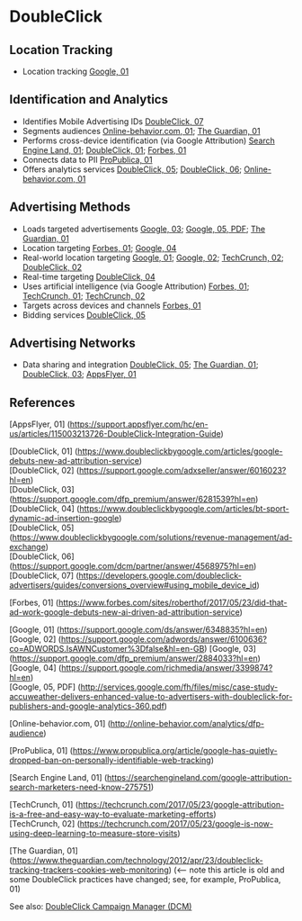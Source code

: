 # DoubleClick

## Location Tracking
* Location tracking [Google, 01](https://support.google.com/ds/answer/6348835?hl=en)

## Identification and Analytics
* Identifies Mobile Advertising IDs [DoubleClick, 07](https://developers.google.com/doubleclick-advertisers/guides/conversions_overview#using_mobile_device_id)
* Segments audiences [Online-behavior.com, 01](http://online-behavior.com/analytics/dfp-audience); [The Guardian, 01](https://www.theguardian.com/technology/2012/apr/23/doubleclick-tracking-trackers-cookies-web-monitoring)
* Performs cross-device identification (via Google Attribution) [Search Engine Land, 01](https://searchengineland.com/google-attribution-search-marketers-need-know-275751); [DoubleClick, 01](https://www.doubleclickbygoogle.com/articles/google-debuts-new-ad-attribution-service); [Forbes, 01](https://www.forbes.com/sites/roberthof/2017/05/23/did-that-ad-work-google-debuts-new-ai-driven-ad-attribution-service)
* Connects data to PII [ProPublica, 01](https://www.propublica.org/article/google-has-quietly-dropped-ban-on-personally-identifiable-web-tracking)
* Offers analytics services [DoubleClick, 05](https://www.doubleclickbygoogle.com/solutions/revenue-management/ad-exchange); [DoubleClick, 06](https://support.google.com/dcm/partner/answer/4568975?hl=en); [Online-behavior.com, 01](http://online-behavior.com/analytics/dfp-audience)

## Advertising Methods
* Loads targeted advertisements [Google, 03](https://support.google.com/dfp_premium/answer/2884033?hl=en); [Google, 05, PDF](http://services.google.com/fh/files/misc/case-study-accuweather-delivers-enhanced-value-to-advertisers-with-doubleclick-for-publishers-and-google-analytics-360.pdf); [The Guardian, 01](https://www.theguardian.com/technology/2012/apr/23/doubleclick-tracking-trackers-cookies-web-monitoring)
* Location targeting [Forbes, 01](https://www.forbes.com/sites/roberthof/2017/05/23/did-that-ad-work-google-debuts-new-ai-driven-ad-attribution-service); [Google, 04](https://support.google.com/richmedia/answer/3399874?hl=en)
* Real-world location targeting [Google, 01](https://support.google.com/ds/answer/6348835?hl=en); [Google, 02](https://support.google.com/adwords/answer/6100636?co=ADWORDS.IsAWNCustomer%3Dfalse&hl=en-GB); [TechCrunch, 02](https://techcrunch.com/2017/05/23/google-is-now-using-deep-learning-to-measure-store-visits); [DoubleClick, 02](https://support.google.com/adxseller/answer/6016023?hl=en)
* Real-time targeting [DoubleClick, 04](https://www.doubleclickbygoogle.com/articles/bt-sport-dynamic-ad-insertion-google)
* Uses artificial intelligence (via Google Attribution) [Forbes, 01](https://www.forbes.com/sites/roberthof/2017/05/23/did-that-ad-work-google-debuts-new-ai-driven-ad-attribution-service); [TechCrunch, 01](https://techcrunch.com/2017/05/23/google-attribution-is-a-free-and-easy-way-to-evaluate-marketing-efforts); [TechCrunch, 02](https://techcrunch.com/2017/05/23/google-is-now-using-deep-learning-to-measure-store-visits)
* Targets across devices and channels [Forbes, 01](https://www.forbes.com/sites/roberthof/2017/05/23/did-that-ad-work-google-debuts-new-ai-driven-ad-attribution-service)
* Bidding services [DoubleClick, 05](https://www.doubleclickbygoogle.com/solutions/revenue-management/ad-exchange)

## Advertising Networks
* Data sharing and integration [DoubleClick, 05](https://www.doubleclickbygoogle.com/solutions/revenue-management/ad-exchange); [The Guardian, 01](https://www.theguardian.com/technology/2012/apr/23/doubleclick-tracking-trackers-cookies-web-monitoring); [DoubleClick, 03](https://support.google.com/dfp_premium/answer/6281539?hl=en); [AppsFlyer, 01](https://support.appsflyer.com/hc/en-us/articles/115003213726-DoubleClick-Integration-Guide)

## References
[AppsFlyer, 01] (https://support.appsflyer.com/hc/en-us/articles/115003213726-DoubleClick-Integration-Guide)

[DoubleClick, 01] (https://www.doubleclickbygoogle.com/articles/google-debuts-new-ad-attribution-service)  
[DoubleClick, 02] (https://support.google.com/adxseller/answer/6016023?hl=en)  
[DoubleClick, 03] (https://support.google.com/dfp_premium/answer/6281539?hl=en)  
[DoubleClick, 04] (https://www.doubleclickbygoogle.com/articles/bt-sport-dynamic-ad-insertion-google)  
[DoubleClick, 05] (https://www.doubleclickbygoogle.com/solutions/revenue-management/ad-exchange)  
[DoubleClick, 06] (https://support.google.com/dcm/partner/answer/4568975?hl=en)  
[DoubleClick, 07] (https://developers.google.com/doubleclick-advertisers/guides/conversions_overview#using_mobile_device_id)  

[Forbes, 01] (https://www.forbes.com/sites/roberthof/2017/05/23/did-that-ad-work-google-debuts-new-ai-driven-ad-attribution-service)  

[Google, 01] (https://support.google.com/ds/answer/6348835?hl=en)  
[Google, 02] (https://support.google.com/adwords/answer/6100636?co=ADWORDS.IsAWNCustomer%3Dfalse&hl=en-GB) 
[Google, 03] (https://support.google.com/dfp_premium/answer/2884033?hl=en)     
[Google, 04] (https://support.google.com/richmedia/answer/3399874?hl=en)  
[Google, 05, PDF] (http://services.google.com/fh/files/misc/case-study-accuweather-delivers-enhanced-value-to-advertisers-with-doubleclick-for-publishers-and-google-analytics-360.pdf)    

[Online-behavior.com, 01] (http://online-behavior.com/analytics/dfp-audience)  

[ProPublica, 01] (https://www.propublica.org/article/google-has-quietly-dropped-ban-on-personally-identifiable-web-tracking)  

[Search Engine Land, 01] (https://searchengineland.com/google-attribution-search-marketers-need-know-275751)  

[TechCrunch, 01] (https://techcrunch.com/2017/05/23/google-attribution-is-a-free-and-easy-way-to-evaluate-marketing-efforts)  
[TechCrunch, 02] (https://techcrunch.com/2017/05/23/google-is-now-using-deep-learning-to-measure-store-visits)    

[The Guardian, 01] (https://www.theguardian.com/technology/2012/apr/23/doubleclick-tracking-trackers-cookies-web-monitoring) (<-- note this article is old and some DoubleClick practices have changed; see, for example, ProPublica, 01)  

See also: [DoubleClick Campaign Manager (DCM)](https://www.doubleclickbygoogle.com/solutions/digital-marketing/campaign-manager)

